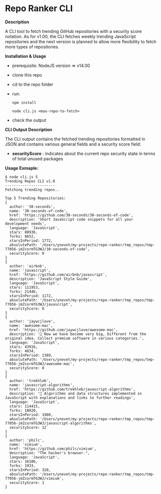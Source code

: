 # Repo Ranker CLI
**Description**

A CLI tool to fetch trending GitHub repositories with a security score notation. As for v1.00, the CLI fetches weekly trending JavaScript repositories and the next version is planned to allow more flexibility to fetch more types of repositories.

**Installation & Usage**
 - prerequisite: NodeJS version => v14.00
 - clone this repo
 - cd to the repo folder
 - run:
 
       npm install
       
       node cli.js <max-repo-to-fetch>
      
 - check the output

**CLI Output Description**

The CLI output contains the fetched trending repositories formatted in JSON and contains various general fields and a security score field:
- **securityScore** : indicates about the current repo security state in terms of total unused packages

  
 **Usage Exmaple:**

    $ node cli.js 5
    Trending Repos CLI v1.0
    -----------------------
    Fetching trending repos..
    
    Top 5 Trending Repositories:
    {
      author: '30-seconds',
      name: '30-seconds-of-code',
      href: 'https://github.com/30-seconds/30-seconds-of-code',
      description: 'Short JavaScript code snippets for all your development needs',
      language: 'JavaScript',
      stars: 80936,
      forks: 8652,
      starsInPeriod: 1772,
      absolutePath: '/Users/ynevet/my-projects/repo-ranker/tmp_repos/tmp-77056-jmZcormTG3WJ/30-seconds-of-code',
      securityScore: 0
    }
    {
      author: 'airbnb',
      name: 'javascript',
      href: 'https://github.com/airbnb/javascript',
      description: 'JavaScript Style Guide',
      language: 'JavaScript',
      stars: 111953,
      forks: 21446,
      starsInPeriod: 1172,
      absolutePath: '/Users/ynevet/my-projects/repo-ranker/tmp_repos/tmp-77056-jmZcormTG3WJ/javascript',
      securityScore: 0
    }
    {
      author: 'jaywcjlove',
      name: 'awesome-mac',
      href: 'https://github.com/jaywcjlove/awesome-mac',
      description: ' Now we have become very big, Different from the original idea. Collect premium software in various categories.',
      language: 'JavaScript',
      stars: 43916,
      forks: 4834,
      starsInPeriod: 1389,
      absolutePath: '/Users/ynevet/my-projects/repo-ranker/tmp_repos/tmp-77056-jmZcormTG3WJ/awesome-mac',
      securityScore: 0
    }
    {
      author: 'trekhleb',
      name: 'javascript-algorithms',
      href: 'https://github.com/trekhleb/javascript-algorithms',
      description: '📝 Algorithms and data structures implemented in JavaScript with explanations and links to further readings',
      language: 'JavaScript',
      stars: 114415,
      forks: 18820,
      starsInPeriod: 1980,
      absolutePath: '/Users/ynevet/my-projects/repo-ranker/tmp_repos/tmp-77056-jmZcormTG3WJ/javascript-algorithms',
      securityScore: 12
    }
    {
      author: 'philc',
      name: 'vimium',
      href: 'https://github.com/philc/vimium',
      description: "The hacker's browser.",
      language: 'JavaScript',
      stars: 16106,
      forks: 1933,
      starsInPeriod: 320,
      absolutePath: '/Users/ynevet/my-projects/repo-ranker/tmp_repos/tmp-77056-jmZcormTG3WJ/vimium',
      securityScore: 1
    }
